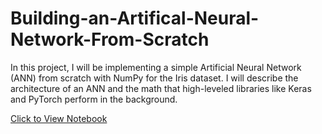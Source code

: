 # Building-an-Artifical-Neural-Network-From-Scratch

In this project, I will be implementing a simple Artificial Neural Network (ANN) from scratch with NumPy for the Iris dataset. I will describe the architecture of an ANN and the math that high-leveled libraries like Keras and PyTorch perform in the background.

[Click to View Notebook](https://htmlpreview.github.io/?https://github.com/danplotkin/Building-an-Artifical-Neural-Network-From-Scratch/blob/main/NeuralNetworkNumPy.html)

